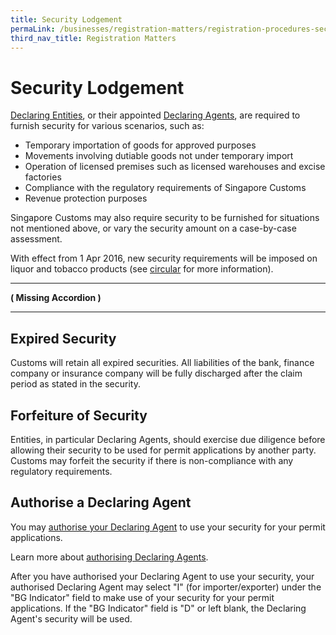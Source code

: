 ```yaml
---
title: Security Lodgement
permaLink: /businesses/registration-matters/registration-procedures-security-lodgement
third_nav_title: Registration Matters
---
```


# Security Lodgement

[Declaring Entities](http://www.customs.gov.sg/businesses/registering-to-trade/registration-procedures/activate-customs-account), or their appointed  [Declaring Agents](http://www.customs.gov.sg/businesses/registering-to-trade/registration-procedures/register-as-declaring-agent-or-declarant), are required to furnish security for various scenarios, such as:

-   Temporary importation of goods for approved purposes
-   Movements involving dutiable goods not under temporary import
-   Operation of licensed premises such as licensed warehouses and excise factories
-   Compliance with the regulatory requirements of Singapore Customs
-   Revenue protection purposes

Singapore Customs may also require security to be furnished for situations not mentioned above, or vary the security amount on a case-by-case assessment.

With effect from 1 Apr 2016, new security requirements will be imposed on liquor and tobacco products (see  [circular](https://www.customs.gov.sg/-/media/cus/files/circulars/corp/2016/circular_01_2016v3.pdf?la=en&hash=7B94CEAE50C7DDF533A9C8640D2207F64CEAB07F) for more information).

***

**( Missing Accordion )**

***

## Expired Security

Customs will retain all expired securities. All liabilities of the bank, finance company or insurance company will be fully discharged after the claim period as stated in the security.

## Forfeiture of Security

Entities, in particular Declaring Agents, should exercise due diligence before allowing their security to be used for permit applications by another party. Customs may forfeit the security if there is non-compliance with any regulatory requirements.

## Authorise a Declaring Agent

You may  [authorise your Declaring Agent](https://www.tradenet.gov.sg/TN41EFORM/tdsui/authdeclaringagent/addanddelete.do?doAction=INITIALIZE&APPLICATION_ID=TXWP)  to use your security for your permit applications.

Learn more about  [authorising Declaring Agents](https://www.customs.gov.sg/businesses/registering-to-trade/registration-procedures/authorise-a-declaring-agent).

After you have authorised your Declaring Agent to use your security, your authorised Declaring Agent may select "I" (for importer/exporter) under the "BG Indicator" field to make use of your security for your permit applications. If the "BG Indicator" field is "D" or left blank, the Declaring Agent's security will be used.
